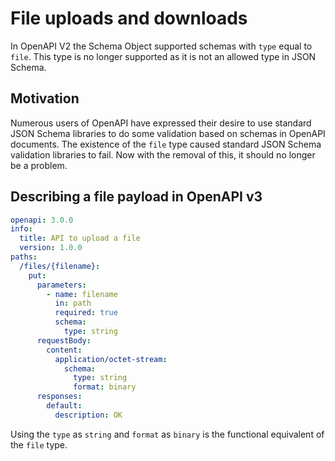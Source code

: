 # File uploads and downloads

In OpenAPI V2 the Schema Object supported schemas with `type` equal to `file`.  This type is no longer supported as it is not an allowed type in JSON Schema.

## Motivation

Numerous users of OpenAPI have expressed their desire to use standard JSON Schema libraries to do some validation based on schemas in OpenAPI documents.  The existence of the `file` type caused standard JSON Schema validation libraries to fail.  Now with the removal of this, it should no longer be a problem.

## Describing a file payload in OpenAPI v3

```yaml
openapi: 3.0.0
info:
  title: API to upload a file
  version: 1.0.0
paths:
  /files/{filename}:
    put:
      parameters:
        - name: filename
          in: path
          required: true
          schema:
            type: string
      requestBody:
        content:
          application/octet-stream:
            schema:
              type: string
              format: binary
      responses:
        default:
          description: OK
``` 

Using the `type` as `string` and `format` as `binary` is the functional equivalent of the `file` type. 
